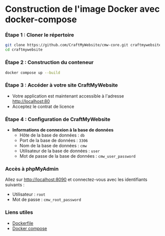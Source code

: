 # Construction de l'image Docker avec docker-compose

### Étape 1 : Cloner le répertoire

```bash
git clone https://github.com/CraftMyWebsite/cmw-core.git craftmywebsite
cd craftmywebsite
```

### Étape 2 : Construction du conteneur

```bash
docker compose up --build
```

### Étape 3 : Accéder à votre site CraftMyWebsite
- Votre application est maintenant accessible à l'adresse [http://localhost:80](http://localhost:80)
- Acceptez le contrat de licence

### Étape 4 : Configuration de CraftMyWebsite
- **Informations de connexion à la base de données**
    - Hôte de la base de données : `db`
    - Port de la base de données : `3306`
    - Nom de la base de données : `cmw`
    - Utilisateur de la base de données : `user`
    - Mot de passe de la base de données : `cmw_user_password`


### Accès à phpMyAdmin
Allez sur [http://localhost:8090](http://localhost:8090) et connectez-vous avec les identifiants suivants :
- Utilisateur : `root`
- Mot de passe : `cmw_root_password`

### Liens utiles
- [Dockerfile](https://github.com/CraftMyWebsite/cmw-core/blob/main/Dockerfile)
- [Docker compose](https://github.com/CraftMyWebsite/cmw-core/blob/main/compose.yaml)
